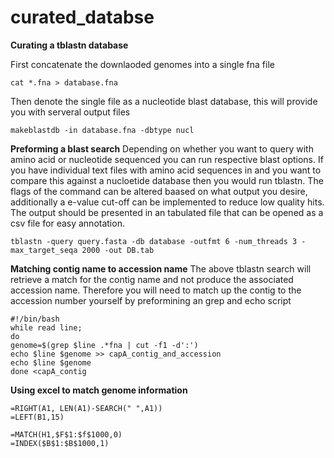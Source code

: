 # curated_databse
**Curating a tblastn database** 

First concatenate the downlaoded genomes into a single fna file 
```
cat *.fna > database.fna
```
Then denote the single file as a nucleotide blast database, this will provide you with serveral output files 
```
makeblastdb -in database.fna -dbtype nucl
```

**Preforming a blast search**
Depending on whether you want to query with amino acid or nucleotide sequenced you can run respective blast options.
If you have individual text files with amino acid sequences in and you want to compare this against a nucloetide database then you would run tblastn. The flags of the command can be altered baased on what output you desire, additionally a e-value cut-off can be implemented to reduce low quality hits. The output should be presented in an tabulated file that can be opened as a csv file for easy annotation. 

```
tblastn -query query.fasta -db database -outfmt 6 -num_threads 3 -max_target_seqa 2000 -out DB.tab
```

**Matching contig name to accession name**
The above tblastn search will retrieve a match for the contig name and not produce the associated accession name. Therefore you will need to match up the contig to the accession number yourself by preformining an grep and echo script

```
#!/bin/bash
while read line;
do
genome=$(grep $line .*fna | cut -f1 -d':')
echo $line $genome >> capA_contig_and_accession
echo $line $genome
done <capA_contig
```

**Using excel to match genome information**
```
=RIGHT(A1, LEN(A1)-SEARCH(" ",A1))
=LEFT(B1,15)
```
```
=MATCH(H1,$F$1:$f$1000,0)
=INDEX($B$1:$B$1000,1)
```
